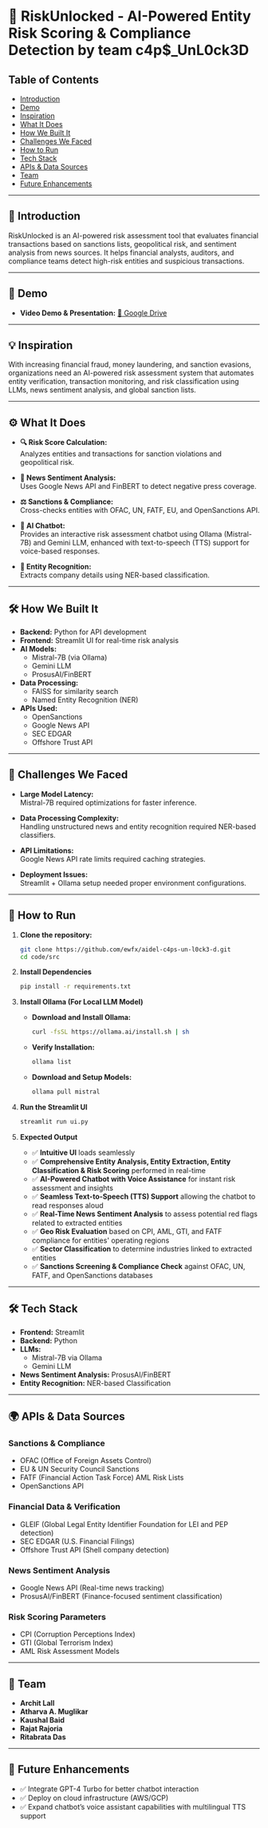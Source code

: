 # 🚀 RiskUnlocked - AI-Powered Entity Risk Scoring & Compliance Detection by team c4p$_UnL0ck3D

## Table of Contents
- [Introduction](#-introduction)
- [Demo](#-demo)
- [Inspiration](#-inspiration)
- [What It Does](#%EF%B8%8F-what-it-does)
- [How We Built It](#%EF%B8%8F-how-we-built-it)
- [Challenges We Faced](#-challenges-we-faced)
- [How to Run](#-how-to-run)
- [Tech Stack](#%EF%B8%8F-tech-stack)
- [APIs & Data Sources](#-apis--data-sources)
- [Team](#-team)
- [Future Enhancements](#-future-enhancements)
  
---

## 🎯 Introduction

RiskUnlocked is an AI-powered risk assessment tool that evaluates financial transactions based on sanctions lists, geopolitical risk, and sentiment analysis from news sources. It helps financial analysts, auditors, and compliance teams detect high-risk entities and suspicious transactions.

---

## 🎥 Demo

- **Video Demo & Presentation:** [📂 Google Drive](YOUR_DRIVE_LINK_HERE)  
---

## 💡 Inspiration

With increasing financial fraud, money laundering, and sanction evasions, organizations need an AI-powered risk assessment system that automates entity verification, transaction monitoring, and risk classification using LLMs, news sentiment analysis, and global sanction lists.

---

## ⚙️ What It Does

- **🔍 Risk Score Calculation:**  
  Analyzes entities and transactions for sanction violations and geopolitical risk.

- **📰 News Sentiment Analysis:**  
  Uses Google News API and FinBERT to detect negative press coverage.

- **⚖️ Sanctions & Compliance:**  
  Cross-checks entities with OFAC, UN, FATF, EU, and OpenSanctions API.

- **🤖 AI Chatbot:**  
  Provides an interactive risk assessment chatbot using Ollama (Mistral-7B) and Gemini LLM, enhanced with text-to-speech (TTS) support for voice-based responses.

- **🔎 Entity Recognition:**  
  Extracts company details using NER-based classification.

---

## 🛠️ How We Built It

- **Backend:** Python for API development  
- **Frontend:** Streamlit UI for real-time risk analysis  
- **AI Models:**  
  - Mistral-7B (via Ollama)  
  - Gemini LLM  
  - ProsusAI/FinBERT  
- **Data Processing:**  
  - FAISS for similarity search  
  - Named Entity Recognition (NER)  
- **APIs Used:**  
  - OpenSanctions  
  - Google News API  
  - SEC EDGAR  
  - Offshore Trust API

---

## 🚧 Challenges We Faced

- **Large Model Latency:**  
  Mistral-7B required optimizations for faster inference.

- **Data Processing Complexity:**  
  Handling unstructured news and entity recognition required NER-based classifiers.

- **API Limitations:**  
  Google News API rate limits required caching strategies.

- **Deployment Issues:**  
  Streamlit + Ollama setup needed proper environment configurations.

---

## 🔧 How to Run

1. **Clone the repository:**
   ```bash
   git clone https://github.com/ewfx/aidel-c4ps-un-l0ck3-d.git
   cd code/src
2. **Install Dependencies**  
   ```bash
   pip install -r requirements.txt
3. **Install Ollama (For Local LLM Model)**  
   - **Download and Install Ollama:**  
     ```bash
     curl -fsSL https://ollama.ai/install.sh | sh
     ```
   - **Verify Installation:**  
     ```bash
     ollama list
     ```
   - **Download and Setup Models:**  
     ```bash
     ollama pull mistral
     ```

4. **Run the Streamlit UI**  
   ```bash
   streamlit run ui.py
   ```

5. **Expected Output**
   - ✅ **Intuitive UI** loads seamlessly  
   - ✅ **Comprehensive Entity Analysis, Entity Extraction, Entity Classification & Risk Scoring** performed in real-time  
   - ✅ **AI-Powered Chatbot with Voice Assistance** for instant risk assessment and insights
   - ✅ **Seamless Text-to-Speech (TTS) Support** allowing the chatbot to read responses aloud  
   - ✅ **Real-Time News Sentiment Analysis** to assess potential red flags related to extracted entities  
   - ✅ **Geo Risk Evaluation** based on CPI, AML, GTI, and FATF compliance for entities' operating regions  
   - ✅ **Sector Classification** to determine industries linked to extracted entities  
   - ✅ **Sanctions Screening & Compliance Check** against OFAC, UN, FATF, and OpenSanctions databases  
---

## 🛠️ Tech Stack

- **Frontend:** Streamlit  
- **Backend:** Python  
- **LLMs:**  
  - Mistral-7B via Ollama  
  - Gemini LLM  
- **News Sentiment Analysis:** ProsusAI/FinBERT  
- **Entity Recognition:** NER-based Classification  

---

## 🌍 APIs & Data Sources

### Sanctions & Compliance
- OFAC (Office of Foreign Assets Control)  
- EU & UN Security Council Sanctions  
- FATF (Financial Action Task Force) AML Risk Lists  
- OpenSanctions API  

### Financial Data & Verification
- GLEIF (Global Legal Entity Identifier Foundation for LEI and PEP detection)  
- SEC EDGAR (U.S. Financial Filings)  
- Offshore Trust API (Shell company detection)  

### News Sentiment Analysis
- Google News API (Real-time news tracking)  
- ProsusAI/FinBERT (Finance-focused sentiment classification)  

### Risk Scoring Parameters
- CPI (Corruption Perceptions Index)  
- GTI (Global Terrorism Index)  
- AML Risk Assessment Models  

---
## 👥 Team

- **Archit Lall**
- **Atharva A. Muglikar**
- **Kaushal Baid**
- **Rajat Rajoria**
- **Ritabrata Das**
---

## 🚀 Future Enhancements

- ✅ Integrate GPT-4 Turbo for better chatbot interaction  
- ✅ Deploy on cloud infrastructure (AWS/GCP)
- ✅ Expand chatbot’s voice assistant capabilities with multilingual TTS support
